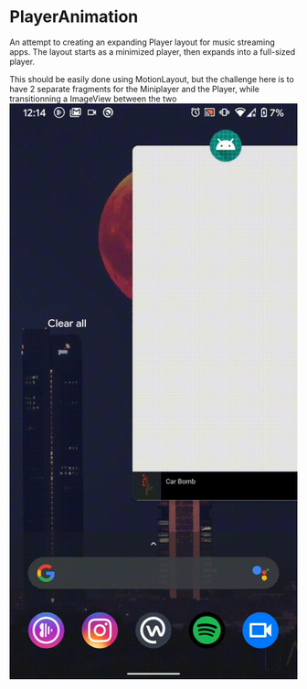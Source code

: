 # PlayerAnimation

An attempt to creating an expanding Player layout for music streaming apps. The layout starts as a minimized player, then expands into a full-sized player.

This should be easily done using MotionLayout, but the challenge here is to have 2 separate fragments for the Miniplayer and the Player, while transitionning a ImageView between the two
![](player_animation.gif)
